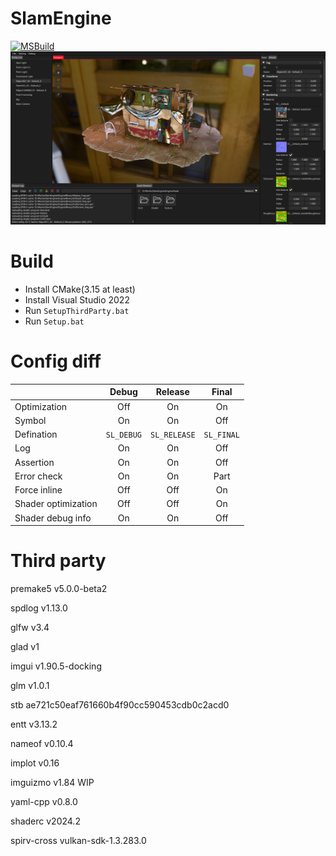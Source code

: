# SlamEngine
[![MSBuild](https://github.com/Hinageshi01/SlamEngine/actions/workflows/msbuild.yml/badge.svg?branch=main)](https://github.com/Hinageshi01/SlamEngine/actions/workflows/msbuild.yml)
![Preview](https://github.com/roeas/SlamEngine/blob/main/Engine/Asset/Texture/Preview.png)

# Build
- Install CMake(3.15 at least)
- Install Visual Studio 2022
- Run `SetupThirdParty.bat`
- Run `Setup.bat`

# Config diff
||Debug|Release|Final|
|:-|:-:|:-:|:-:|
|Optimization|Off|On|On|
|Symbol|On|On|Off|
|Defination|`SL_DEBUG`|`SL_RELEASE`|`SL_FINAL`|
|Log|On|On|Off|
|Assertion|On|On|Off|
|Error check|On|On|Part|
|Force inline|Off|Off|On|
|Shader optimization|Off|Off|On|
|Shader debug info|On|On|Off|

# Third party
premake5 v5.0.0-beta2

spdlog v1.13.0

glfw v3.4

glad v1

imgui v1.90.5-docking

glm v1.0.1

stb ae721c50eaf761660b4f90cc590453cdb0c2acd0

entt v3.13.2

nameof v0.10.4

implot v0.16

imguizmo v1.84 WIP

yaml-cpp v0.8.0

shaderc v2024.2

spirv-cross vulkan-sdk-1.3.283.0

